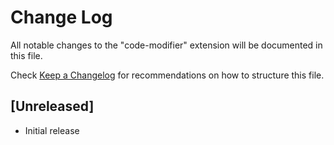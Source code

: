 # Change Log

All notable changes to the "code-modifier" extension will be documented in this file.

Check [Keep a Changelog](http://keepachangelog.com/) for recommendations on how to structure this file.

## [Unreleased]

- Initial release